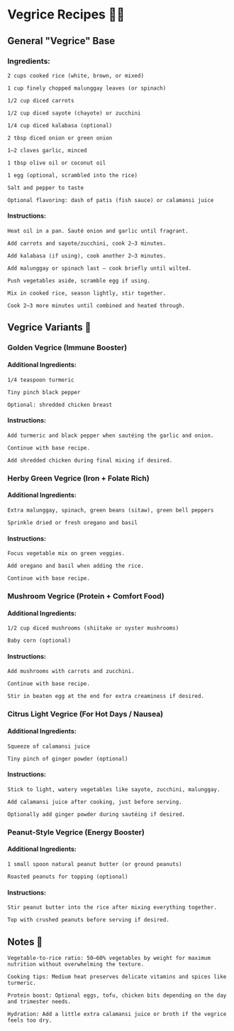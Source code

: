 ---
---

# Vegrice Recipes 🌿🍚

## General "Vegrice" Base

### Ingredients:

    2 cups cooked rice (white, brown, or mixed)

    1 cup finely chopped malunggay leaves (or spinach)

    1/2 cup diced carrots

    1/2 cup diced sayote (chayote) or zucchini

    1/4 cup diced kalabasa (optional)

    2 tbsp diced onion or green onion

    1–2 cloves garlic, minced

    1 tbsp olive oil or coconut oil

    1 egg (optional, scrambled into the rice)

    Salt and pepper to taste

    Optional flavoring: dash of patis (fish sauce) or calamansi juice

#### Instructions:

    Heat oil in a pan. Sauté onion and garlic until fragrant.

    Add carrots and sayote/zucchini, cook 2–3 minutes.

    Add kalabasa (if using), cook another 2–3 minutes.

    Add malunggay or spinach last — cook briefly until wilted.

    Push vegetables aside, scramble egg if using.

    Mix in cooked rice, season lightly, stir together.

    Cook 2–3 more minutes until combined and heated through.

## Vegrice Variants 🌟
### Golden Vegrice (Immune Booster)

#### Additional Ingredients:

    1/4 teaspoon turmeric

    Tiny pinch black pepper

    Optional: shredded chicken breast

#### Instructions:

    Add turmeric and black pepper when sautéing the garlic and onion.

    Continue with base recipe.

    Add shredded chicken during final mixing if desired.

### Herby Green Vegrice (Iron + Folate Rich)

#### Additional Ingredients:

    Extra malunggay, spinach, green beans (sitaw), green bell peppers

    Sprinkle dried or fresh oregano and basil

#### Instructions:

    Focus vegetable mix on green veggies.

    Add oregano and basil when adding the rice.

    Continue with base recipe.

### Mushroom Vegrice (Protein + Comfort Food)

#### Additional Ingredients:

    1/2 cup diced mushrooms (shiitake or oyster mushrooms)

    Baby corn (optional)

#### Instructions:

    Add mushrooms with carrots and zucchini.

    Continue with base recipe.

    Stir in beaten egg at the end for extra creaminess if desired.

### Citrus Light Vegrice (For Hot Days / Nausea)

#### Additional Ingredients:

    Squeeze of calamansi juice

    Tiny pinch of ginger powder (optional)

#### Instructions:

    Stick to light, watery vegetables like sayote, zucchini, malunggay.

    Add calamansi juice after cooking, just before serving.

    Optionally add ginger powder during sautéing if desired.

### Peanut-Style Vegrice (Energy Booster)

#### Additional Ingredients:

    1 small spoon natural peanut butter (or ground peanuts)

    Roasted peanuts for topping (optional)

#### Instructions:

    Stir peanut butter into the rice after mixing everything together.

    Top with crushed peanuts before serving if desired.

## Notes 🌿

    Vegetable-to-rice ratio: 50–60% vegetables by weight for maximum nutrition without overwhelming the texture.

    Cooking tips: Medium heat preserves delicate vitamins and spices like turmeric.

    Protein boost: Optional eggs, tofu, chicken bits depending on the day and trimester needs.

    Hydration: Add a little extra calamansi juice or broth if the vegrice feels too dry.
